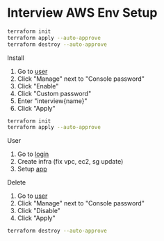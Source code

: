 # Interview AWS Env Setup

```sh
terraform init
terraform apply --auto-approve
terraform destroy --auto-approve
```

Install

1. Go to [user](https://console.aws.amazon.com/iam/home?region=us-east-1#/users/interview?section=security_credentials)
2. Click "Manage" next to "Console password"
3. Click "Enable"
4. Click "Custom password"
5. Enter "interview{name}"
6. Click "Apply"

```sh
terraform init
terraform apply --auto-approve
```

User

1. Go to [login](https://jzbruno.signin.aws.amazon.com/console)
2. Create infra (fix vpc, ec2, sg update)
3. Setup [app](https://github.com/jzbruno/interview/releases/download/v1.0.0/app)

Delete

1. Go to [user](https://console.aws.amazon.com/iam/home?region=us-east-1#/users/interview?section=security_credentials)
2. Click "Manage" next to "Console password"
3. Click "Disable"
4. Click "Apply"

```sh
terraform destroy --auto-approve
```
